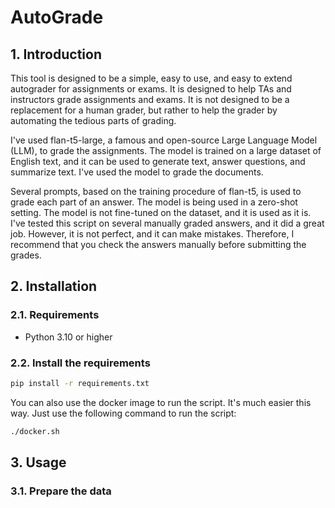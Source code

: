 #  AutoGrade
## 1. Introduction
This tool is designed to be a simple, easy to use, and easy to extend autograder for assignments or exams. It is designed to help TAs and instructors grade assignments and exams. It is not designed to be a replacement for a human grader, but rather to help the grader by automating the tedious parts of grading. 

I've used flan-t5-large, a famous and open-source Large Language Model (LLM), to grade the assignments. The model is trained on a large dataset of English text, and it can be used to generate text, answer questions, and summarize text. I've used the model to grade the documents.

Several prompts, based on the training procedure of flan-t5, is used to grade each part of an answer. The model is being used in a zero-shot setting. The model is not fine-tuned on the dataset, and it is used as it is. I've tested this script on several manually graded answers, and it did a great job. However, it is not perfect, and it can make mistakes. Therefore, I recommend that you check the answers manually before submitting the grades.

## 2. Installation
### 2.1. Requirements
- Python 3.10 or higher

### 2.2. Install the requirements
```bash
pip install -r requirements.txt
```
You can also use the docker image to run the script. It's much easier this way. Just use the following command to run the script:
```bash
./docker.sh
```

## 3. Usage
### 3.1. Prepare the data





